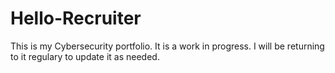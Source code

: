 # Hello-Recruiter
This is my Cybersecurity portfolio.
It is a work in progress.
I will be returning to it regulary to update it as needed.
